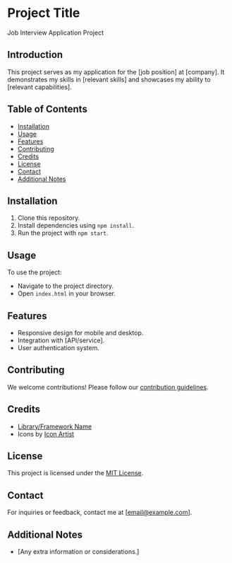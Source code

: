 # Project Title

Job Interview Application Project

## Introduction

This project serves as my application for the [job position] at [company]. It demonstrates my skills in [relevant skills] and showcases my ability to [relevant capabilities].

## Table of Contents

- [Installation](#installation)
- [Usage](#usage)
- [Features](#features)
- [Contributing](#contributing)
- [Credits](#credits)
- [License](#license)
- [Contact](#contact)
- [Additional Notes](#additional-notes)

## Installation

1. Clone this repository.
2. Install dependencies using `npm install`.
3. Run the project with `npm start`.

## Usage

To use the project:
- Navigate to the project directory.
- Open `index.html` in your browser.

## Features

- Responsive design for mobile and desktop.
- Integration with [API/service].
- User authentication system.

## Contributing

We welcome contributions! Please follow our [contribution guidelines](CONTRIBUTING.md).

## Credits

- [Library/Framework Name](link)
- Icons by [Icon Artist](link)

## License

This project is licensed under the [MIT License](LICENSE).

## Contact

For inquiries or feedback, contact me at [email@example.com].

## Additional Notes

- [Any extra information or considerations.]
